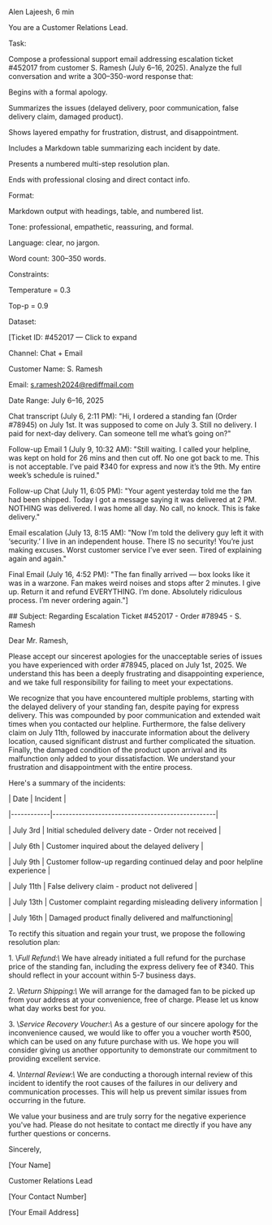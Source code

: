 Alen Lajeesh, 6 min

You are a Customer Relations Lead.



Task:

Compose a professional support email addressing escalation ticket #452017 from customer S. Ramesh (July 6–16, 2025). Analyze the full conversation and write a 300–350-word response that:

Begins with a formal apology.

Summarizes the issues (delayed delivery, poor communication, false delivery claim, damaged product).

Shows layered empathy for frustration, distrust, and disappointment.

Includes a Markdown table summarizing each incident by date.

Presents a numbered multi-step resolution plan.

Ends with professional closing and direct contact info.



Format:

Markdown output with headings, table, and numbered list.

Tone: professional, empathetic, reassuring, and formal.

Language: clear, no jargon.

Word count: 300–350 words.



Constraints:

Temperature = 0.3

Top-p = 0.9



Dataset:

\[Ticket ID: #452017 — Click to expand

Channel: Chat + Email

Customer Name: S. Ramesh

Email: s.ramesh2024@rediffmail.com

Date Range: July 6–16, 2025



Chat transcript (July 6, 2:11 PM): "Hi, I ordered a standing fan (Order #78945) on July 1st. It was supposed to come on July 3. Still no delivery. I paid for next-day delivery. Can someone tell me what’s going on?"



Follow-up Email 1 (July 9, 10:32 AM): "Still waiting. I called your helpline, was kept on hold for 26 mins and then cut off. No one got back to me. This is not acceptable. I’ve paid ₹340 for express and now it’s the 9th. My entire week’s schedule is ruined."



Follow-up Chat (July 11, 6:05 PM): "Your agent yesterday told me the fan had been shipped. Today I got a message saying it was delivered at 2 PM. NOTHING was delivered. I was home all day. No call, no knock. This is fake delivery."



Email escalation (July 13, 8:15 AM): "Now I’m told the delivery guy left it with ‘security.’ I live in an independent house. There IS no security! You’re just making excuses. Worst customer service I’ve ever seen. Tired of explaining again and again."



Final Email (July 16, 4:52 PM): "The fan finally arrived — box looks like it was in a warzone. Fan makes weird noises and stops after 2 minutes. I give up. Return it and refund EVERYTHING. I’m done. Absolutely ridiculous process. I’m never ordering again."]









\## Subject: Regarding Escalation Ticket #452017 - Order #78945 - S. Ramesh



Dear Mr. Ramesh,



Please accept our sincerest apologies for the unacceptable series of issues you have experienced with order #78945, placed on July 1st, 2025. We understand this has been a deeply frustrating and disappointing experience, and we take full responsibility for failing to meet your expectations.



We recognize that you have encountered multiple problems, starting with the delayed delivery of your standing fan, despite paying for express delivery. This was compounded by poor communication and extended wait times when you contacted our helpline. Furthermore, the false delivery claim on July 11th, followed by inaccurate information about the delivery location, caused significant distrust and further complicated the situation. Finally, the damaged condition of the product upon arrival and its malfunction only added to your dissatisfaction. We understand your frustration and disappointment with the entire process.



Here's a summary of the incidents:



| Date       | Incident                                         |

|------------|--------------------------------------------------|

| July 3rd   | Initial scheduled delivery date - Order not received |

| July 6th   | Customer inquired about the delayed delivery      |

| July 9th   | Customer follow-up regarding continued delay and poor helpline experience |

| July 11th  | False delivery claim - product not delivered    |

| July 13th  | Customer complaint regarding misleading delivery information |

| July 16th  | Damaged product finally delivered and malfunctioning|



To rectify this situation and regain your trust, we propose the following resolution plan:



1\.  \\*Full Refund:\\* We have already initiated a full refund for the purchase price of the standing fan, including the express delivery fee of ₹340. This should reflect in your account within 5-7 business days.

2\.  \\*Return Shipping:\\* We will arrange for the damaged fan to be picked up from your address at your convenience, free of charge. Please let us know what day works best for you.

3\.  \\*Service Recovery Voucher:\\* As a gesture of our sincere apology for the inconvenience caused, we would like to offer you a voucher worth ₹500, which can be used on any future purchase with us. We hope you will consider giving us another opportunity to demonstrate our commitment to providing excellent service.

4\.  \\*Internal Review:\\* We are conducting a thorough internal review of this incident to identify the root causes of the failures in our delivery and communication processes. This will help us prevent similar issues from occurring in the future.



We value your business and are truly sorry for the negative experience you've had. Please do not hesitate to contact me directly if you have any further questions or concerns.



Sincerely,



\[Your Name]



Customer Relations Lead



\[Your Contact Number]



\[Your Email Address]
